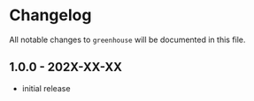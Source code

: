 # Changelog

All notable changes to `greenhouse` will be documented in this file.

## 1.0.0 - 202X-XX-XX

- initial release
